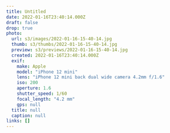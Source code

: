 ```yaml
---
title: Untitled
date: 2022-01-16T23:40:14.000Z
draft: false
drop: true
photo:
  url: s3/images/2022-01-16-15-40-14.jpg
  thumb: s3/thumbs/2022-01-16-15-40-14.jpg
  preview: s3/previews/2022-01-16-15-40-14.jpg
  created: 2022-01-16T23:40:14.000Z
  exif:
    make: Apple
    model: "iPhone 12 mini"
    lens: "iPhone 12 mini back dual wide camera 4.2mm f/1.6"
    iso: 200
    aperture: 1.6
    shutter_speed: 1/60
    focal_length: "4.2 mm"
    gps: null
  title: null
  caption: null
links: []
---
```

